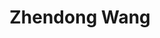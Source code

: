 ---
title: "Zhendong Wang"
excerpt: "Ph.D., co-supervision, Southern University of Science and Technology & Peng Cheng Laboratory, 2022.05-"
collection: student
order: 2
---